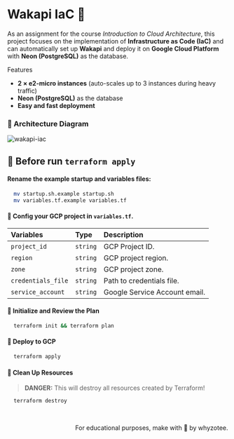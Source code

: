 # Wakapi IaC 🚀
As an assignment for the course *Introduction to Cloud Architecture*, this project focuses on the implementation of **Infrastructure as Code (IaC)** and can automatically set up **Wakapi** and deploy it on **Google Cloud Platform** with **Neon (PostgreSQL)** as the database.

Features
- **2 × e2-micro instances** (auto-scales up to 3 instances during heavy traffic)  
- **Neon (PostgreSQL)** as the database  
- **Easy and fast deployment**

### :triangular_ruler: Architecture Diagram

![wakapi-iac](https://github.com/user-attachments/assets/fc92229f-ffa7-4ae3-95bf-511420670195)

## :dart: Before run `terraform apply`

#### Rename the example startup and variables files:

```sh
  mv startup.sh.example startup.sh
  mv variables.tf.example variables.tf
```

#### :memo: Config your GCP project in `variables.tf`.

| Variables          | Type     | Description                   |
| :----------------- | :------- | :---------------------------- |
| `project_id`       | `string` | GCP Project ID.               |
| `region`           | `string` | GCP project region.           |
| `zone`             | `string` | GCP project zone.             |
| `credentials_file` | `string` | Path to credentials file.     |
| `service_account`  | `string` | Google Service Account email. |

#### :wrench: Initialize and Review the Plan

```sh
  terraform init && terraform plan
```

#### 🚀 Deploy to GCP

```sh
  terraform apply
```

#### 🧹 Clean Up Resources

> **DANGER:** This will destroy all resources created by Terraform!

```sh
  terraform destroy
```

<br>
<p align="right">For educational purposes, make with 🤍 by whyzotee.</p>
